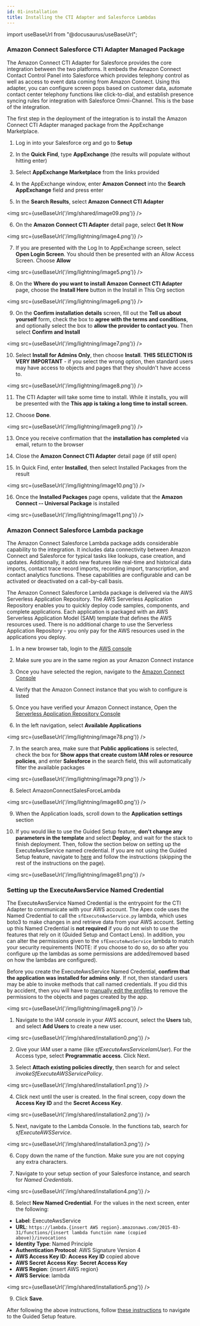```yaml
---
id: 01-installation
title: Installing the CTI Adapter and Salesforce Lambdas
---
```


import useBaseUrl from "@docusaurus/useBaseUrl";

### Amazon Connect Salesforce CTI Adapter Managed Package

The Amazon Connect CTI Adapter for Salesforce provides the core
integration between the two platforms. It embeds the Amazon Connect
Contact Control Panel into Salesforce which provides telephony control
as well as access to event data coming from Amazon Connect. Using this
adapter, you can configure screen pops based on customer data, automate
contact center telephony functions like click-to-dial, and establish
presence syncing rules for integration with Salesforce Omni-Channel.
This is the base of the integration.

The first step in the deployment of the integration is to install the
Amazon Connect CTI Adapter managed package from the AppExchange
Marketplace.

1.  Log in into your Salesforce org and go to **Setup**

2.  In the **Quick Find**, type **AppExchange** (the results will
    populate without hitting enter)

3.  Select **AppExchange Marketplace** from the links provided

4.  In the AppExchange window, enter **Amazon Connect** into the
    **Search AppExchange** field and press enter

5.  In the **Search Results**, select **Amazon Connect CTI Adapter**

<img src={useBaseUrl('/img/shared/image09.png')} />

6.  On the **Amazon Connect CTI Adapter** detail page, select **Get It
    Now**

<img src={useBaseUrl('/img/lightning/image4.png')} />

7.  If you are presented with the Log In to AppExchange screen, select
    **Open Login Screen**. You should then be presented with an Allow
    Access Screen. Choose **Allow**

<img src={useBaseUrl('/img/lightning/image5.png')} />

8.  On the **Where do you want to install Amazon Connect CTI Adapter**
    page, choose the **Install Here** button in the Install in This Org
    section

<img src={useBaseUrl('/img/lightning/image6.png')} />

9.  On the **Confirm installation details** screen, fill out the **Tell
    us about yourself** form, check the box to **agree with the terms
    and conditions**, and optionally select the box to **allow the
    provider to contact you**. Then select **Confirm and Install**

<img src={useBaseUrl('/img/lightning/image7.png')} />

10. Select **Install for Admins Only**, then choose **Install**. **THIS SELECTION IS VERY IMPORTANT** - if you select the wrong option, then standard users may have access to objects and pages that they shouldn't have access to.

<img src={useBaseUrl('/img/lightning/image8.png')} />

11. The CTI Adapter will take some time to install. While it installs,
    you will be presented with the **This app is taking a long time to
    install screen.**

12. Choose **Done**.

<img src={useBaseUrl('/img/lightning/image9.png')} />

13. Once you receive confirmation that the **installation has
    completed** via email, return to the browser

14. Close the **Amazon Connect CTI Adapter** detail page (if still open)

15. In Quick Find, enter **Installed**, then select Installed Packages
    from the result

<img src={useBaseUrl('/img/lightning/image10.png')} />

16. Once the **Installed Packages** page opens, validate that the
    **Amazon Connect -- Universal Package** is installed

<img src={useBaseUrl('/img/lightning/image11.png')} />

### Amazon Connect Salesforce Lambda package

The Amazon Connect Salesforce Lambda package adds considerable
capability to the integration. It includes data connectivity between
Amazon Connect and Salesforce for typical tasks like lookups, case
creation, and updates. Additionally, it adds new features like real-time
and historical data imports, contact trace record imports, recording
import, transcription, and contact analytics functions. These
capabilities are configurable and can be activated or deactivated on a
call-by-call basis.

The Amazon Connect Salesforce Lambda package is delivered via the AWS
Serverless Application Repository. The AWS Serverless Application
Repository enables you to quickly deploy code samples, components, and
complete applications. Each application is packaged with an AWS
Serverless Application Model (SAM) template that defines the AWS
resources used. There is no additional charge to use the Serverless
Application Repository - you only pay for the AWS resources used in the
applications you deploy.

1.  In a new browser tab, login to the [AWS
    console](https://console.aws.amazon.com/)

2.  Make sure you are in the same region as your Amazon Connect instance

3.  Once you have selected the region, navigate to the [Amazon Connect
    Console](https://console.aws.amazon.com/connect/home)

4.  Verify that the Amazon Connect instance that you wish to configure
    is listed

5.  Once you have verified your Amazon Connect instance, Open the
    [Serverless Application Repository
    Console](https://console.aws.amazon.com/serverlessrepo/home)

6.  In the left navigation, select **Available Applications**

<img src={useBaseUrl('/img/lightning/image78.png')} />

7.  In the search area, make sure that **Public applications** is
    selected, check the box for **Show apps that create custom IAM roles
    or resource policies**, and enter **Salesforce** in the search
    field, this will automatically filter the available packages

<img src={useBaseUrl('/img/lightning/image79.png')} />

8.  Select AmazonConnectSalesForceLambda

<img src={useBaseUrl('/img/lightning/image80.png')} />

9.  When the Application loads, scroll down to the **Application
    settings** section

10. If you would like to use the Guided Setup feature, **don't change any parameters in the template** and select **Deploy**, 
    and wait for the stack to finish deployment. Then, follow the section below on setting up the ExecuteAwsService named credential.
    If you are not using the Guided Setup feature, navigate to [here](/docs/classic/installation/03-managed-package-manual-setup) and follow the instructions (skipping the rest of the instructions on the page).

<img src={useBaseUrl('/img/lightning/image81.png')} />

### Setting up the ExecuteAwsService Named Credential

The ExecuteAwsService Named Credential is the entrypoint for the CTI Adapter to communicate with your AWS account.
The Apex code uses the Named Credential to call the `sfExecuteAwsService.py` lambda, which uses boto3 to make changes
in and retrieve data from your AWS account. Setting up this Named Credential is **not required** if you do not wish
to use the features that rely on it (Guided Setup and Contact Lens). In addition, you can alter the permissions given
to the `sfExecuteAwsService` lambda to match your security requirements (NOTE: if you choose to do so, do so after you
configure up the lambdas as some permissions are added/removed based on how the lambdas are configured).

Before you create the ExecuteAwsService Named Credential, **confirm that the application was installed for admins only**. If not, then standard users may be able to invoke methods that call named credentials. If you did this by accident, then you will have to [manually edit the profiles](/docs/classic/installation/06-cti-adapter-installation-troubleshooting#how-to-remove-permissions-to-visualforce-pages-apex-classes-for-a-desired-profile) to remove the permissions to the objects and pages created by the app.

<img src={useBaseUrl('/img/lightning/image8.png')} />

1. Navigate to the IAM console in your AWS account, select the **Users** tab, and select **Add Users** to create a new user.

<img src={useBaseUrl('/img/shared/installation0.png')} />

2. Give your IAM user a name (like *sfExecuteAwsServiceIamUser*). For the Access type, select **Programmatic access**. Click Next.

3. Select **Attach existing policies directly**, then search for and select *invokeSfExecuteAWSServicePolicy*.

<img src={useBaseUrl('/img/shared/installation1.png')} />

4. Click next until the user is created. In the final screen, copy down the **Access Key ID** and the **Secret Access Key**.

<img src={useBaseUrl('/img/shared/installation2.png')} />

5. Next, navigate to the Lambda Console. In the functions tab, search for *sfExecuteAWSService*.

<img src={useBaseUrl('/img/shared/installation3.png')} />

6. Copy down the name of the function. Make sure you are not copying any extra characters.

7. Navigate to your setup section of your Salesforce instance, and search for *Named Credentials*.

<img src={useBaseUrl('/img/shared/installation4.png')} />

8. Select **New Named Credential**. For the values in the next screen, enter the following:

- **Label**: ExecuteAwsService
- **URL**: ```https://lambda.{insert AWS region}.amazonaws.com/2015-03-31/functions/{insert lambda function name (copied above)}/invocations```
- **Identity Type**: Named Principle
- **Authentication Protocol**: AWS Signature Version 4
- **AWS Access Key ID**: **Access Key ID** copied above
- **AWS Secret Access Key**: **Secret Access Key**
- **AWS Region**: {insert AWS region}
- **AWS Service**: lambda

<img src={useBaseUrl('/img/shared/installation5.png')} />

9. Click **Save**.

After following the above instructions, follow [these instructions](/docs/classic/installation/02-guided-setup) to navigate to the Guided Setup feature.
